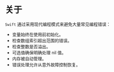 
# 关于

`Swift` 通过采用现代编程模式来避免大量常见编程错误：

- 变量始终在使用前初始化。
- 检查数组索引超出范围的错误。
- 检查整数是否溢出。
- 可选值确保明确处理 nil 值。
- 内存被自动管理。
- 错误处理允许从意外故障控制恢复。